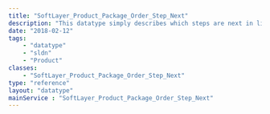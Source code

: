 ```yaml
---
title: "SoftLayer_Product_Package_Order_Step_Next"
description: "This datatype simply describes which steps are next in line for ordering. "
date: "2018-02-12"
tags:
    - "datatype"
    - "sldn"
    - "Product"
classes:
    - "SoftLayer_Product_Package_Order_Step_Next"
type: "reference"
layout: "datatype"
mainService : "SoftLayer_Product_Package_Order_Step_Next"
---
```

